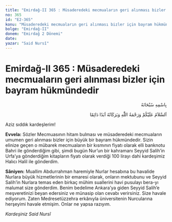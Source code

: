 ```yaml
---
title: "Emirdağ-II 365 : Müsaderedeki mecmuaların geri alınması bizler için bayram hükmündedir"
no: 365
id: "E2-365"
konu: "Müsaderedeki mecmuaların geri alınması bizler için bayram hükmündedir"
bolge: "Emirdağ-II"
donem: "Emirdağ 2 Dönemi"
date: 
yazar: "Said Nursî"
---
```


# Emirdağ-II 365 : Müsaderedeki mecmuaların geri alınması bizler için bayram hükmündedir

<p class="arabic" dir="rtl" title="Meal: “Her türlü noksan sıfatlardan yüce olan Allah’ın adıyla.”">بِاسْمِهِ سُبْحَانَهُ</p>

<p class="arabic" dir="rtl" title="Meal: “Allah’ın selâmı, rahmeti ve bereketleri, ebedî ve dâimî olarak üzerinize olsun.”">اَلسَّلاَمُ عَلَيْكُمْ وَرَحْمَةُ اللّٰهِ وَبَرَكَاتُهُ اَبَدًا دَائِمًا</p>

Aziz sıddık kardeşlerim!

**Evvela:** Sözler Mecmuasının hitam bulması ve müsaderedeki mecmuaların umumen geri alınması bizler için büyük bir bayram hükmündedir. Sizin elinize geçen o mübarek mecmuaların bir kısmının fiyatı olarak elli banknotu Bahri ile gönderdiğim gibi, şimdi bugün Nur’un bir kahramanı Seyyid Salih’in Urfa’ya gönderdiğim kitapların fiyatı olarak verdiği 100 lirayı dahi kardeşimiz Halıcı Halil ile gönderdim.

**Sâniyen:** Muallim Abdurrahman haremiyle Nurlar hesabına bu havalide Nurlara büyük hizmetlerinin bir emaresi olarak, onların mektubunu ve Seyyid Salih’in Nurlara temas eden birkaç mühim suallerini havi pusulayı bera-yı malumat size gönderdim. Benim bedelime Ankara’ya giden Seyyid Salih’e meşveretinizi beyan edersiniz ve münasip olan cevabı verirsiniz. Size havale ediyorum. Zaten Medresetüzzehra erkânıyla üniversitenin Nurcularına herşeyimi havale etmişim. Onlar ne yapsa razıyım.

*Kardeşiniz*
*Said Nursî*
